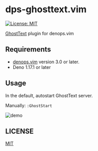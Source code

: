 # dps-ghosttext.vim

[![License: MIT](https://img.shields.io/badge/License-MIT-blue.svg)](https://opensource.org/licenses/MIT)

[GhostText](https://ghosttext.fregante.com) plugin for denops.vim

## Requirements

- [denops.vim](https://github.com/vim-denops/denops.vim) version 3.0 or later.
- Deno 1.17.1 or later

## Usage

In the default, autostart GhostText server.

Manually: `:GhostStart`

![demo](https://user-images.githubusercontent.com/47162587/132152385-019b7788-acbf-40a7-b8a9-91f7a48a7cdd.gif)

## LICENSE

[MIT](./LICENSE)
